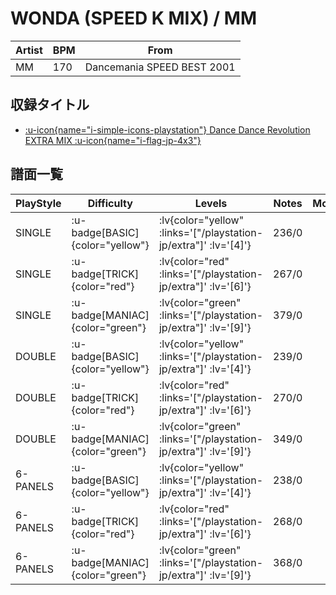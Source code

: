 # WONDA (SPEED K MIX) / MM

|Artist|BPM|From|
|------|---|----|
|MM|170|Dancemania SPEED BEST 2001|

## 収録タイトル

- [ :u-icon{name="i-simple-icons-playstation"} Dance Dance Revolution EXTRA MIX :u-icon{name="i-flag-jp-4x3"} ](/playstation-jp/extra)

## 譜面一覧

|PlayStyle|Difficulty|Levels|Notes|Movie|
|---------|----------|------|-----|-----|
|SINGLE| :u-badge[BASIC]{color="yellow"} | :lv{color="yellow" :links='["/playstation-jp/extra"]' :lv='[4]'} |236/0||
|SINGLE| :u-badge[TRICK]{color="red"} | :lv{color="red" :links='["/playstation-jp/extra"]' :lv='[6]'} |267/0||
|SINGLE| :u-badge[MANIAC]{color="green"} | :lv{color="green" :links='["/playstation-jp/extra"]' :lv='[9]'} |379/0||
|DOUBLE| :u-badge[BASIC]{color="yellow"} | :lv{color="yellow" :links='["/playstation-jp/extra"]' :lv='[4]'} |239/0||
|DOUBLE| :u-badge[TRICK]{color="red"} | :lv{color="red" :links='["/playstation-jp/extra"]' :lv='[6]'} |270/0||
|DOUBLE| :u-badge[MANIAC]{color="green"} | :lv{color="green" :links='["/playstation-jp/extra"]' :lv='[9]'} |349/0||
|6-PANELS| :u-badge[BASIC]{color="yellow"} | :lv{color="yellow" :links='["/playstation-jp/extra"]' :lv='[4]'} |238/0||
|6-PANELS| :u-badge[TRICK]{color="red"} | :lv{color="red" :links='["/playstation-jp/extra"]' :lv='[6]'} |268/0||
|6-PANELS| :u-badge[MANIAC]{color="green"} | :lv{color="green" :links='["/playstation-jp/extra"]' :lv='[9]'} |368/0||
